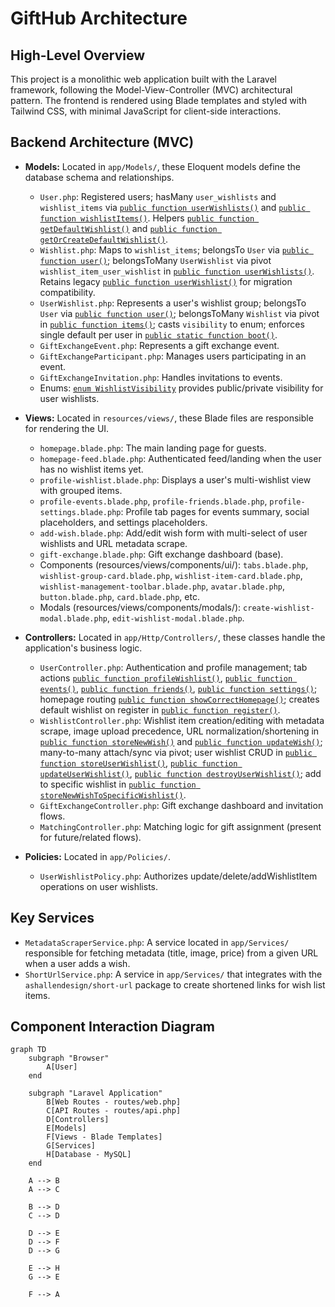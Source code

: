 # GiftHub Architecture

## High-Level Overview

This project is a monolithic web application built with the Laravel framework, following the Model-View-Controller (MVC) architectural pattern. The frontend is rendered using Blade templates and styled with Tailwind CSS, with minimal JavaScript for client-side interactions.

## Backend Architecture (MVC)

*   **Models:** Located in `app/Models/`, these Eloquent models define the database schema and relationships.
    *   `User.php`: Registered users; hasMany `user_wishlists` and `wishlist_items` via [`public function userWishlists()`](app/Models/User.php:64) and [`public function wishlistItems()`](app/Models/User.php:69). Helpers [`public function getDefaultWishlist()`](app/Models/User.php:74) and [`public function getOrCreateDefaultWishlist()`](app/Models/User.php:79).
    *   `Wishlist.php`: Maps to `wishlist_items`; belongsTo `User` via [`public function user()`](app/Models/Wishlist.php:27); belongsToMany `UserWishlist` via pivot `wishlist_item_user_wishlist` in [`public function userWishlists()`](app/Models/Wishlist.php:32). Retains legacy [`public function userWishlist()`](app/Models/Wishlist.php:39) for migration compatibility.
    *   `UserWishlist.php`: Represents a user's wishlist group; belongsTo `User` via [`public function user()`](app/Models/UserWishlist.php:27); belongsToMany `Wishlist` via pivot in [`public function items()`](app/Models/UserWishlist.php:32); casts `visibility` to enum; enforces single default per user in [`public static function boot()`](app/Models/UserWishlist.php:54).
    *   `GiftExchangeEvent.php`: Represents a gift exchange event.
    *   `GiftExchangeParticipant.php`: Manages users participating in an event.
    *   `GiftExchangeInvitation.php`: Handles invitations to events.
    *   Enums: [`enum WishlistVisibility`](app/Enums/WishlistVisibility.php:5) provides public/private visibility for user wishlists.

*   **Views:** Located in `resources/views/`, these Blade files are responsible for rendering the UI.
    *   `homepage.blade.php`: The main landing page for guests.
    *   `homepage-feed.blade.php`: Authenticated feed/landing when the user has no wishlist items yet.
    *   `profile-wishlist.blade.php`: Displays a user's multi-wishlist view with grouped items.
    *   `profile-events.blade.php`, `profile-friends.blade.php`, `profile-settings.blade.php`: Profile tab pages for events summary, social placeholders, and settings placeholders.
    *   `add-wish.blade.php`: Add/edit wish form with multi-select of user wishlists and URL metadata scrape.
    *   `gift-exchange.blade.php`: Gift exchange dashboard (base).
    *   Components (resources/views/components/ui/): `tabs.blade.php`, `wishlist-group-card.blade.php`, `wishlist-item-card.blade.php`, `wishlist-management-toolbar.blade.php`, `avatar.blade.php`, `button.blade.php`, `card.blade.php`, etc.
    *   Modals (resources/views/components/modals/): `create-wishlist-modal.blade.php`, `edit-wishlist-modal.blade.php`.

*   **Controllers:** Located in `app/Http/Controllers/`, these classes handle the application's business logic.
    *   `UserController.php`: Authentication and profile management; tab actions [`public function profileWishlist()`](app/Http/Controllers/UserController.php:146), [`public function events()`](app/Http/Controllers/UserController.php:183), [`public function friends()`](app/Http/Controllers/UserController.php:232), [`public function settings()`](app/Http/Controllers/UserController.php:267); homepage routing [`public function showCorrectHomepage()`](app/Http/Controllers/UserController.php:100); creates default wishlist on register in [`public function register()`](app/Http/Controllers/UserController.php:82).
    *   `WishlistController.php`: Wishlist item creation/editing with metadata scrape, image upload precedence, URL normalization/shortening in [`public function storeNewWish()`](app/Http/Controllers/WishlistController.php:36) and [`public function updateWish()`](app/Http/Controllers/WishlistController.php:237); many-to-many attach/sync via pivot; user wishlist CRUD in [`public function storeUserWishlist()`](app/Http/Controllers/WishlistController.php:387), [`public function updateUserWishlist()`](app/Http/Controllers/WishlistController.php:404), [`public function destroyUserWishlist()`](app/Http/Controllers/WishlistController.php:423); add to specific wishlist in [`public function storeNewWishToSpecificWishlist()`](app/Http/Controllers/WishlistController.php:449).
    *   `GiftExchangeController.php`: Gift exchange dashboard and invitation flows.
    *   `MatchingController.php`: Matching logic for gift assignment (present for future/related flows).
*   **Policies:** Located in `app/Policies/`.
    *   `UserWishlistPolicy.php`: Authorizes update/delete/addWishlistItem operations on user wishlists.

## Key Services

*   `MetadataScraperService.php`: A service located in `app/Services/` responsible for fetching metadata (title, image, price) from a given URL when a user adds a wish.
*   `ShortUrlService.php`: A service in `app/Services/` that integrates with the `ashallendesign/short-url` package to create shortened links for wish list items.

## Component Interaction Diagram

```mermaid
graph TD
    subgraph "Browser"
        A[User]
    end

    subgraph "Laravel Application"
        B[Web Routes - routes/web.php]
        C[API Routes - routes/api.php]
        D[Controllers]
        E[Models]
        F[Views - Blade Templates]
        G[Services]
        H[Database - MySQL]
    end

    A --> B
    A --> C

    B --> D
    C --> D

    D --> E
    D --> F
    D --> G

    E --> H
    G --> E

    F --> A